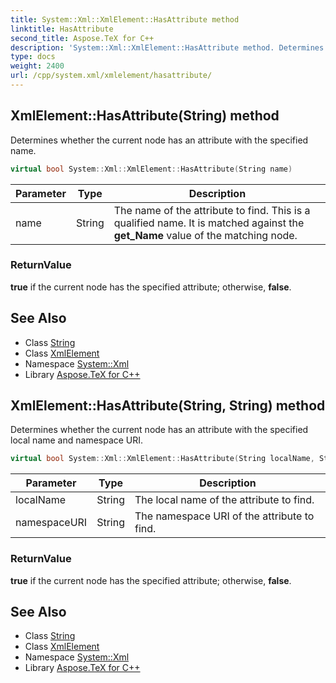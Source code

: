 ```yaml
---
title: System::Xml::XmlElement::HasAttribute method
linktitle: HasAttribute
second_title: Aspose.TeX for C++
description: 'System::Xml::XmlElement::HasAttribute method. Determines whether the current node has an attribute with the specified name in C++.'
type: docs
weight: 2400
url: /cpp/system.xml/xmlelement/hasattribute/
---
```

## XmlElement::HasAttribute(String) method


Determines whether the current node has an attribute with the specified name.

```cpp
virtual bool System::Xml::XmlElement::HasAttribute(String name)
```


| Parameter | Type | Description |
| --- | --- | --- |
| name | String | The name of the attribute to find. This is a qualified name. It is matched against the **get_Name** value of the matching node. |

### ReturnValue

**true** if the current node has the specified attribute; otherwise, **false**.

## See Also

* Class [String](../../../system/string/)
* Class [XmlElement](../)
* Namespace [System::Xml](../../)
* Library [Aspose.TeX for C++](../../../)
## XmlElement::HasAttribute(String, String) method


Determines whether the current node has an attribute with the specified local name and namespace URI.

```cpp
virtual bool System::Xml::XmlElement::HasAttribute(String localName, String namespaceURI)
```


| Parameter | Type | Description |
| --- | --- | --- |
| localName | String | The local name of the attribute to find. |
| namespaceURI | String | The namespace URI of the attribute to find. |

### ReturnValue

**true** if the current node has the specified attribute; otherwise, **false**.

## See Also

* Class [String](../../../system/string/)
* Class [XmlElement](../)
* Namespace [System::Xml](../../)
* Library [Aspose.TeX for C++](../../../)
